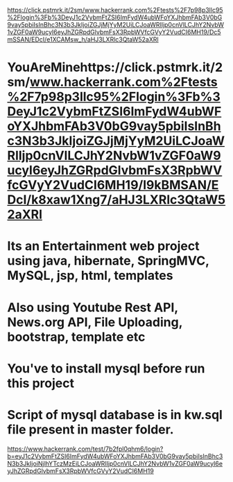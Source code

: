 https://click.pstmrk.it/2sm/www.hackerrank.com%2Ftests%2F7p98p3llc95%2Flogin%3Fb%3DeyJ1c2VybmFtZSI6ImFydW4ubWFoYXJhbmFAb3V0bG9vay5pbiIsInBhc3N3b3JkIjoiZGJjMjYyM2UiLCJoaWRlIjp0cnVlLCJhY2NvbW1vZGF0aW9ucyI6eyJhZGRpdGlvbmFsX3RpbWVfcGVyY2VudCI6MH19/Dc5mSSAN/EDcI/e1XCAMsw_h/aHJ3LXRlc3QtaW52aXRl
# YouAreMinehttps://click.pstmrk.it/2sm/www.hackerrank.com%2Ftests%2F7p98p3llc95%2Flogin%3Fb%3DeyJ1c2VybmFtZSI6ImFydW4ubWFoYXJhbmFAb3V0bG9vay5pbiIsInBhc3N3b3JkIjoiZGJjMjYyM2UiLCJoaWRlIjp0cnVlLCJhY2NvbW1vZGF0aW9ucyI6eyJhZGRpdGlvbmFsX3RpbWVfcGVyY2VudCI6MH19/l9kBMSAN/EDcI/k8xaw1Xng7/aHJ3LXRlc3QtaW52aXRl
# Its an Entertainment web project using java, hibernate, SpringMVC, MySQL, jsp, html, templates
# Also using Youtube Rest API, News.org API, File Uploading, bootstrap, template etc

# You've to install mysql before run this project
# Script of mysql database is in kw.sql file present in master folder.



https://www.hackerrank.com/test/7b2fpl0qhm6/login?b=eyJ1c2VybmFtZSI6ImFydW4ubWFoYXJhbmFAb3V0bG9vay5pbiIsInBhc3N3b3JkIjoiNjlhYTczMzEiLCJoaWRlIjp0cnVlLCJhY2NvbW1vZGF0aW9ucyI6eyJhZGRpdGlvbmFsX3RpbWVfcGVyY2VudCI6MH19



